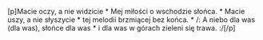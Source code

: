 [p]Macie oczy, a nie widzicie * Mej miłości o wschodzie słońca. * Macie uszy, a nie słyszycie * tej melodii brzmiącej bez końca. * /: A niebo dla was (dla was), słońce dla was * i dla was w górach zieleni się trawa. :/[/p]